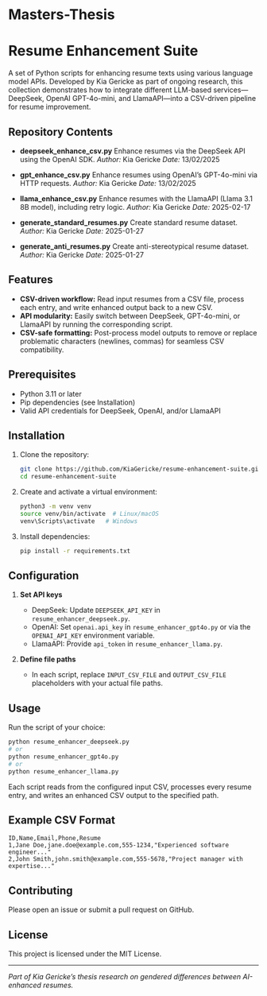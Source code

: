 # Masters-Thesis

# Resume Enhancement Suite

A set of Python scripts for enhancing resume texts using various language model APIs. Developed by Kia Gericke as part of ongoing research, this collection demonstrates how to integrate different LLM-based services—DeepSeek, OpenAI GPT-4o-mini, and LlamaAPI—into a CSV-driven pipeline for resume improvement.

## Repository Contents

* **deepseek\_enhance\_csv.py**
  Enhance resumes via the DeepSeek API using the OpenAI SDK.
  *Author:* Kia Gericke
  *Date:* 13/02/2025

* **gpt\_enhance\_csv.py**
  Enhance resumes using OpenAI’s GPT-4o-mini via HTTP requests.
  *Author:* Kia Gericke
  *Date:* 13/02/2025

* **llama\_enhance\_csv.py**
  Enhance resumes with the LlamaAPI (Llama 3.1 8B model), including retry logic.
  *Author:* Kia Gericke
  *Date:* 2025-02-17

* **generate\_standard\_resumes.py**
  Create standard resume dataset.
  *Author:* Kia Gericke
  *Date:* 2025-01-27

* **generate\_anti\_resumes.py**
  Create anti-stereotypical resume dataset.
  *Author:* Kia Gericke
  *Date:* 2025-01-27

## Features

* **CSV-driven workflow:**  Read input resumes from a CSV file, process each entry, and write enhanced output back to a new CSV.
* **API modularity:**  Easily switch between DeepSeek, GPT-4o-mini, or LlamaAPI by running the corresponding script.
* **CSV-safe formatting:**  Post-process model outputs to remove or replace problematic characters (newlines, commas) for seamless CSV compatibility.

## Prerequisites

* Python 3.11 or later
* Pip dependencies (see Installation)
* Valid API credentials for DeepSeek, OpenAI, and/or LlamaAPI

## Installation

1. Clone the repository:

   ```bash
   git clone https://github.com/KiaGericke/resume-enhancement-suite.git
   cd resume-enhancement-suite
   ```
2. Create and activate a virtual environment:

   ```bash
   python3 -m venv venv
   source venv/bin/activate  # Linux/macOS
   venv\Scripts\activate   # Windows
   ```
3. Install dependencies:

   ```bash
   pip install -r requirements.txt
   ```

## Configuration

1. **Set API keys**

   * DeepSeek: Update `DEEPSEEK_API_KEY` in `resume_enhancer_deepseek.py`.
   * OpenAI: Set `openai.api_key` in `resume_enhancer_gpt4o.py` or via the `OPENAI_API_KEY` environment variable.
   * LlamaAPI: Provide `api_token` in `resume_enhancer_llama.py`.

2. **Define file paths**

   * In each script, replace `INPUT_CSV_FILE` and `OUTPUT_CSV_FILE` placeholders with your actual file paths.

## Usage

Run the script of your choice:

```bash
python resume_enhancer_deepseek.py
# or
python resume_enhancer_gpt4o.py
# or
python resume_enhancer_llama.py
```

Each script reads from the configured input CSV, processes every resume entry, and writes an enhanced CSV output to the specified path.

## Example CSV Format

```csv
ID,Name,Email,Phone,Resume
1,Jane Doe,jane.doe@example.com,555-1234,"Experienced software engineer..."
2,John Smith,john.smith@example.com,555-5678,"Project manager with expertise..."
```

## Contributing

Please open an issue or submit a pull request on GitHub.

## License

This project is licensed under the MIT License.

---

*Part of Kia Gericke’s thesis research on gendered differences between AI-enhanced resumes.*
